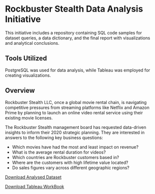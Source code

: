 # Rockbuster Stealth Data Analysis Initiative
This initiative includes a repository containing SQL code samples for dataset queries, a data dictionary, and the final report with visualizations and analytical conclusions.

## Tools Utilized
PostgreSQL was used for data analysis, while Tableau was employed for creating visualizations.

## Overview
Rockbuster Stealth LLC, once a global movie rental chain, is navigating competitive pressures from streaming platforms like Netflix and Amazon Prime by planning to launch an online video rental service using their existing movie licenses.

The Rockbuster Stealth management board has requested data-driven insights to inform their 2020 strategic planning. They are interested in answers to the following key business questions:
* Which movies have had the most and least impact on revenue?
* What is the average rental duration for videos?
* Which countries are Rockbuster customers based in?
* Where are the customers with high lifetime value located?
* Do sales figures vary across different geographic regions?
  
[Download Analysed Dataset](http://www.postgresqltutorial.com/wp-content/uploads/2019/05/dvdrental.zip)

[Download Tableau WorkBook](https://public.tableau.com/app/profile/nuno.marques1822/viz/Achievement3_17115564780350/Top20CountrieswithHighLTVcustomers)
